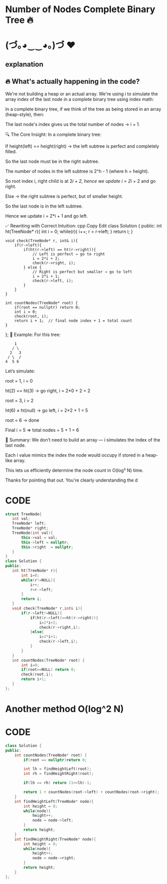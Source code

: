 # Number of Nodes Complete Binary Tree 🔥
# (づ｡◕‿‿◕｡)づ ❤️


## explanation
## 🔥 What's actually happening in the code?
We're not building a heap or an actual array.
We're using i to simulate the array index of the last node in a complete binary tree using index math:

In a complete binary tree, if we think of the tree as being stored in an array (heap-style), then:

The last node's index gives us the total number of nodes → i + 1.

🔍 The Core Insight:
In a complete binary tree:

If height(left) == height(right) → the left subtree is perfect and completely filled.

So the last node must be in the right subtree.

The number of nodes in the left subtree is 2^h - 1 (where h = height).

So root index i, right child is at 2*i + 2, hence we update i = 2*i + 2 and go right.

Else → the right subtree is perfect, but of smaller height.

So the last node is in the left subtree.

Hence we update i = 2*i + 1 and go left.

✅ Rewriting with Correct Intuition:
cpp
Copy
Edit
class Solution {
public:
    int ht(TreeNode* r){
        int i = 0;
        while(r){
            i++;
            r = r->left;
        }
        return i;
    }

    void check(TreeNode* r, int& i){
        if(r->left){
            if(ht(r->left) == ht(r->right)){
                // Left is perfect → go to right
                i = 2*i + 2;
                check(r->right, i);
            } else {
                // Right is perfect but smaller → go to left
                i = 2*i + 1;
                check(r->left, i);
            }
        }
    }

    int countNodes(TreeNode* root) {
        if(root == nullptr) return 0;
        int i = 0;
        check(root, i);
        return i + 1;  // final node index + 1 = total count
    }
};
🌳 Example:
For this tree:


        1
       / \
      2   3
     / \  /
    4  5 6
Let’s simulate:

root = 1, i = 0

ht(2) == ht(3) → go right, i = 2*0 + 2 = 2

root = 3, i = 2

ht(6) ≠ ht(null) → go left, i = 2*2 + 1 = 5

root = 6 → done

Final i = 5 ⇒ total nodes = 5 + 1 = 6

🧠 Summary:
We don’t need to build an array — i simulates the index of the last node.

Each i value mimics the index the node would occupy if stored in a heap-like array.

This lets us efficiently determine the node count in O(log² N) time.

Thanks for pointing that out. You're clearly understanding the d

# CODE
 ```c++
 struct TreeNode{
    int val;
    TreeNode* left;
    TreeNode* right;
    TreeNode(int val){
        this->val = val;
        this->left = nullptr;
        this->right  = nullptr;
    }
 }
class Solution {
public:
    int ht(TreeNode* r){
        int i=0;
        while(r!=NULL){
            i++;
            r=r->left;
        }
        return i;
    }
    void check(TreeNode* r,int& i){
        if(r->left!=NULL){
            if(ht(r->left)==ht(r->right)){
                i=2*i+2;
                check(r->right,i);
            }else{
                i=2*i+1;
                check(r->left,i);
            }
        }
    }
    int countNodes(TreeNode* root) {
        int i=0;
        if(root==NULL) return 0;
        check(root,i);
        return i+1;
    }
};

```
# Another method O(log^2 N)
# CODE
```c++
class Solution {
public:
    int countNodes(TreeNode* root) {
        if(root == nullptr)return 0;

        int lh = findHeightLeft(root);
        int rh = findHeightRight(root);

        if(lh == rh) return (1<<lh)-1;

        return 1 + countNodes(root->left) + countNodes(root->right);
    }
    int findHeightLeft(TreeNode* node){
        int height = 0;
        while(node){
            height++;
            node = node->left;
        }
        return height;
    }
    int findHeightRight(TreeNode* node){
        int height = 0;
        while(node){
            height++;
            node = node->right;
        }
        return height;
    }
};